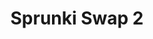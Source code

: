 ---
slug: sprunki-swap-2-2017
title: Sprunki Swap 2
description: "Sprunki Swap 2 is an exciting online game. Play for free directly in your browser!"
icon: /images/popular_mods/Sprunki Swap 2.png
url: https://wowtbc.net/sprunkin/swap2/index.html
previewImage: /images/popular_mods/Sprunki Swap 2.png
type: popular mods

# SEO配置
seo:
  title: "Sprunki Swap 2 - Play Free Online Game | Fun Browser Games"
  description: "Sprunki Swap 2 - Play this fun online game for free in your browser. No download required!"
  ogImage: "/images/popular_mods/Sprunki Swap 2.png"
  keywords: "sprunki-swap-2-2017, online game, browser game, free game, popular mods game, play online"

videoUrls:
  - https://www.youtube.com/embed/example1
  - https://www.youtube.com/embed/example2

whyPlay:
  title: "Why Play Sprunki Swap 2?"
  items:
    - "Immersive Gameplay: Sprunki Swap 2 offers an engaging and immersive gaming experience that will keep you entertained for hours"
    - "Challenging Levels: Test your skills with increasingly difficult challenges and obstacles"
    - "Beautiful Graphics: Enjoy stunning visuals and smooth animations that bring the game world to life"
    - "Regular Updates: New content and features are added regularly to keep the game fresh and exciting"
    - "Free to Play: Experience all the fun without spending a penny"
    - "Community Features: Connect with other players, share strategies, and compete for high scores"
    - "Cross-Platform: Play on any device with a web browser, no downloads required"

features:
  title: "Key Features of Sprunki Swap 2"
  image: "/images/popular_mods/Sprunki Swap 2.png"
  items:
    - "Intuitive Controls: Easy to learn controls make Sprunki Swap 2 accessible for players of all skill levels"
    - "Multiple Game Modes: Enjoy various gameplay options that provide different challenges and experiences"
    - "Character Customization: Personalize your gaming experience with unique characters and items"
    - "Achievement System: Complete special tasks to earn rewards and recognition"
    - "Leaderboards: Compete with players worldwide and see who can achieve the highest scores"

characteristics:
  title: "Game Characteristics"
  image: "/images/popular_mods/Sprunki Swap 2.png"
  items:
    - "Genre: Popular mods game with elements of strategy and skill"
    - "Difficulty: Suitable for both casual gamers and those seeking a challenge"
    - "Play Time: Quick sessions or extended gameplay, depending on your preference"
    - "Art Style: Vibrant and engaging visuals that enhance the gaming experience"
    - "Sound Design: Immersive audio that complements the gameplay perfectly"

info: "Sprunki Swap 2 is an exciting online game that offers players a unique and engaging gaming experience. With its intuitive controls, stunning visuals, and challenging gameplay, Sprunki Swap 2 provides hours of entertainment for players of all ages and skill levels. Whether you're looking for a quick gaming session during a break or an extended play session, Sprunki Swap 2 delivers an immersive experience that will keep you coming back for more. The game features multiple levels of increasing difficulty, ensuring that players are constantly challenged as they progress. With regular updates adding new content and features, Sprunki Swap 2 remains fresh and exciting, providing endless entertainment options for its growing community of players."

howToPlayIntro: "Welcome to Sprunki Swap 2! This guide will walk you through the basics and help you master the game. Whether you're a beginner or looking to improve your skills, these tips and instructions will enhance your gaming experience."

howToPlaySteps:
  - title: "Getting Started"
    description: "Begin your Sprunki Swap 2 adventure by familiarizing yourself with the controls. Use your keyboard or mouse to navigate through the game interface. The tutorial will guide you through the basic mechanics and help you understand the objectives."
  - title: "Understanding the Objectives"
    description: "In Sprunki Swap 2, your main goal is to progress through levels by completing specific objectives. Each level presents unique challenges that require different strategies and approaches."
  - title: "Mastering the Controls"
    description: "Practice using the controls to improve your precision and reaction time. Sprunki Swap 2 requires quick reflexes and strategic thinking to overcome obstacles and defeat opponents."
  - title: "Utilizing Power-ups"
    description: "Collect power-ups throughout the game to enhance your abilities and overcome difficult challenges. Each power-up offers unique advantages that can be crucial for success."
  - title: "Developing Strategies"
    description: "As you progress in Sprunki Swap 2, develop effective strategies for different scenarios. Analyze patterns, anticipate challenges, and adapt your approach to maximize your performance."

faq:
  title: "Frequently Asked Questions about Sprunki Swap 2"
  items:
    - question: "Is Sprunki Swap 2 free to play?"
      answer: "Yes, Sprunki Swap 2 is completely free to play directly in your web browser. No downloads or purchases are required to enjoy the full game experience."
    - question: "Can I play Sprunki Swap 2 on mobile devices?"
      answer: "Yes, Sprunki Swap 2 is optimized for both desktop and mobile play. You can enjoy the game on any device with a web browser and internet connection."
    - question: "Are there any in-game purchases?"
      answer: "While Sprunki Swap 2 is free to play, there may be optional in-game purchases available for cosmetic items or additional features that don't affect core gameplay."
    - question: "How often is Sprunki Swap 2 updated?"
      answer: "The developers regularly update Sprunki Swap 2 with new content, features, and improvements based on player feedback and game performance."
    - question: "Can I play Sprunki Swap 2 offline?"
      answer: "Currently, Sprunki Swap 2 requires an internet connection to play as it's a browser-based online game."
    - question: "Is Sprunki Swap 2 suitable for children?"
      answer: "Yes, Sprunki Swap 2 is designed to be family-friendly and suitable for players of all ages."
    - question: "How do I report bugs or issues?"
      answer: "If you encounter any problems while playing Sprunki Swap 2, you can report them through the game's support page or contact the developers directly through their website."
    - question: "Still Have Questions?"
      answer: "If you have additional questions about Sprunki Swap 2 that aren't covered in this FAQ, please visit our support center or contact our customer service team for assistance."
---